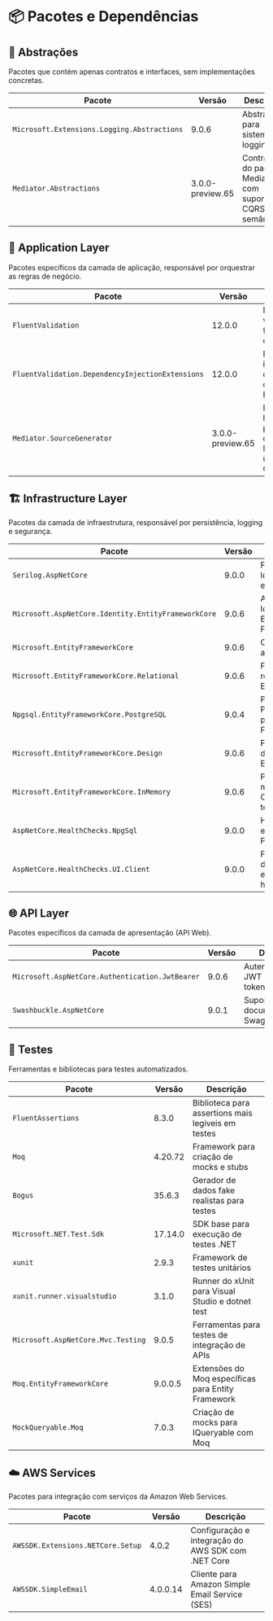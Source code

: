 # 📦 Pacotes e Dependências

## 🔗 Abstrações
Pacotes que contém apenas contratos e interfaces, sem implementações concretas.

| Pacote | Versão | Descrição |
|--------|--------|-----------|
| `Microsoft.Extensions.Logging.Abstractions` | 9.0.6 | Abstrações para sistema de logging |
| `Mediator.Abstractions` | 3.0.0-preview.65 | Contratos do padrão Mediator com suporte a CQRS semântico |

## 🎯 Application Layer
Pacotes específicos da camada de aplicação, responsável por orquestrar as regras de negócio.

| Pacote | Versão | Descrição |
|--------|--------|-----------|
| `FluentValidation` | 12.0.0 | Biblioteca para validação fluente de objetos |
| `FluentValidation.DependencyInjectionExtensions` | 12.0.0 | Extensões para injeção de dependência do FluentValidation |
| `Mediator.SourceGenerator` | 3.0.0-preview.65 | Implementação high-performance do padrão Mediator usando Source Generators |

## 🏗️ Infrastructure Layer
Pacotes da camada de infraestrutura, responsável por persistência, logging e segurança.

| Pacote | Versão | Descrição |
|--------|--------|-----------|
| `Serilog.AspNetCore` | 9.0.0 | Framework de logging estruturado |
| `Microsoft.AspNetCore.Identity.EntityFrameworkCore` | 9.0.6 | ASP.NET Core Identity com Entity Framework |
| `Microsoft.EntityFrameworkCore` | 9.0.6 | ORM para acesso a dados |
| `Microsoft.EntityFrameworkCore.Relational` | 9.0.6 | Funcionalidades relacionais do EF Core |
| `Npgsql.EntityFrameworkCore.PostgreSQL` | 9.0.4 | Provider PostgreSQL para Entity Framework |
| `Microsoft.EntityFrameworkCore.Design` | 9.0.6 | Ferramentas de design-time do EF Core |
| `Microsoft.EntityFrameworkCore.InMemory` | 9.0.6 | Provider in-memory do EF Core para testes |
| `AspNetCore.HealthChecks.NpgSql` | 9.0.0 | Health check específico para PostgreSQL |
| `AspNetCore.HealthChecks.UI.Client` | 9.0.0 | Formatação rica de JSON para endpoints de health checks |

## 🌐 API Layer
Pacotes específicos da camada de apresentação (API Web).

| Pacote | Versão | Descrição |
|--------|--------|-----------|
| `Microsoft.AspNetCore.Authentication.JwtBearer` | 9.0.6  | Autenticação via JWT Bearer tokens |
| `Swashbuckle.AspNetCore` | 9.0.1  | Suporte para documentação Swagger/OpenAPI |

## 🧪 Testes
Ferramentas e bibliotecas para testes automatizados.

| Pacote | Versão | Descrição |
|--------|--------|-----------|
| `FluentAssertions` | 8.3.0 | Biblioteca para assertions mais legíveis em testes |
| `Moq` | 4.20.72 | Framework para criação de mocks e stubs |
| `Bogus` | 35.6.3 | Gerador de dados fake realistas para testes |
| `Microsoft.NET.Test.Sdk` | 17.14.0 | SDK base para execução de testes .NET |
| `xunit` | 2.9.3 | Framework de testes unitários |
| `xunit.runner.visualstudio` | 3.1.0 | Runner do xUnit para Visual Studio e dotnet test |
| `Microsoft.AspNetCore.Mvc.Testing` | 9.0.5 | Ferramentas para testes de integração de APIs |
| `Moq.EntityFrameworkCore` | 9.0.0.5 | Extensões do Moq específicas para Entity Framework |
| `MockQueryable.Moq` | 7.0.3 | Criação de mocks para IQueryable com Moq |

## ☁️ AWS Services
Pacotes para integração com serviços da Amazon Web Services.

| Pacote | Versão | Descrição |
|--------|--------|-----------|
| `AWSSDK.Extensions.NETCore.Setup` | 4.0.2 | Configuração e integração do AWS SDK com .NET Core |
| `AWSSDK.SimpleEmail` | 4.0.0.14 | Cliente para Amazon Simple Email Service (SES) |